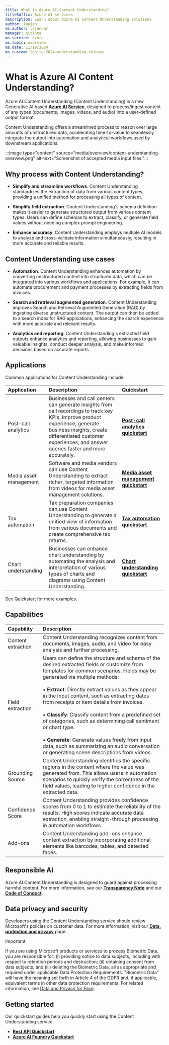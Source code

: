 ```yaml
---
title: What is Azure AI Content Understanding?
titleSuffix: Azure AI services
description: Learn about Azure AI Content Understanding solutions
author: laujan
ms.author: lajanuar
manager: nitinme
ms.service: azure
ms.topic: overview
ms.date: 11/19/2024
ms.custom: ignite-2024-understanding-release
---
```


# What is Azure AI Content Understanding?

Azure AI Content Understanding (Content Understanding) is a new Generative AI based [**Azure AI Service**](../what-are-ai-services.md), designed to process/ingest content of any types (documents, images, videos, and audio) into a user-defined output format. 

Content Understanding offers a streamlined process to reason over large amounts of unstructured data, accelerating time-to-value to seamlessly integrate the output into automation and analytical workflows used by downstream applications.

:::image type="content" source="media/overview/content-understanding-overview.png" alt-text="Screenshot of accepted media input files.":::

## Why process with Content Understanding?

* **Simplify and streamline workflows**. Content Understanding standardizes the extraction of data from various content types, providing a unified method for processing all types of content.

* **Simplify field extraction**. Content Understanding's schema definition makes it easier to generate structured output from various content types. Users can define schemas to extract, classify, or generate field values without needing complex prompt engineering.

* **Enhance accuracy**. Content Understanding employs multiple AI models to analyze and cross-validate information simultaneously, resulting in more accurate and reliable results.

## Content Understanding use cases

* **Automation**. Content Understanding enhances automation by converting unstructured content into structured data, which can be integrated into various workflows and applications. For example, it can automate procurement and payment processes by extracting fields from invoices.

* **Search and retrieval augmented generation**. Content Understanding improves Search and Retrieval Augmented Generation (RAG) by ingesting diverse unstructured content. The output can then be added to a search index for RAG applications, enhancing the search experience with more accurate and relevant results.

* **Analytics and reporting**: Content Understanding's extracted field outputs enhance analytics and reporting, allowing businesses to gain valuable insights, conduct deeper analysis, and make informed decisions based on accurate reports.

## Applications
Common applications for Content Understanding include:

|Application|Description|Quickstart|
|:---------|:----------|:----------|
|Post-call analytics| Businesses and call centers can generate insights from call recordings to track key KPIs, improve product experience, generate business insights, create differentiated customer experiences, and answer queries faster and more accurately.| [**Post-call analytics quickstart**](quickstart/use-ai-foundry.md) |
|Media asset management| Software and media vendors can use Content Understanding to extract richer, targeted information from videos for media asset management solutions.| [**Media asset management quickstart**](quickstart/use-ai-foundry.md) |
|Tax automation| Tax preparation companies can use Content Understanding to generate a unified view of information from various documents and create comprehensive tax returns.| [**Tax automation quickstart**](quickstart/use-ai-foundry.md) | 
|Chart understanding| Businesses can enhance chart understanding by automating the analysis and interpretation of various types of charts and diagrams using Content Understanding.| [**Chart understanding quickstart**](quickstart/use-ai-foundry.md) |

See [Quickstart](quickstart/use-ai-foundry.md) for more examples.

## Capabilities
|Capability|Description|
|:---------|:----------|
|Content extraction | Content Understanding recognizes content from documents, images, audio, and video for easy analysis and further processing.|
|Field extraction|Users can define the structure and schema of the desired extracted fields or customize from templates for common scenarios. Fields may be generated via multiple methods:</br></br>&bullet; **Extract**: Directly extract values as they appear in the input content, such as extracting dates from receipts or item details from invoices.</br></br>&bullet; **Classify**: Classify content from a predefined set of categories, such as determining call sentiment or chart type.</br></br>&bullet; **Generate**: Generate values freely from input data, such as summarizing an audio conversation or generating scene descriptions from videos.|
|Grounding Source| Content Understanding identifies the specific regions in the content where the value was generated from. This allows users in automation scenarios to quickly verify the correctness of the field values, leading to higher confidence in the extracted data. |
|Confidence Score | Content Understanding provides confidence scores from 0 to 1 to estimate the reliability of the results. High scores indicate accurate data extraction, enabling straight-through processing in automation workflows.|
|Add-ons| Content Understanding add-ons enhance content extraction by incorporating additional elements like barcodes, tables, and detected faces.|


## Responsible AI
 Azure AI Content Understanding is designed to guard against processing harmful content. For more information, *see* our [**Transparency Note**]() and our [**Code of Conduct**](/legal/cognitive-services/openai/code-of-conduct).

## Data privacy and security
Developers using the Content Understanding service should review Microsoft's policies on customer data. For more information, visit our [**Data, protection and privacy**](https://www.microsoft.com/trust-center/privacy) page.

> [!IMPORTANT]
> If you are using Microsoft products or services to process Biometric Data, you are responsible for: (i) providing notice to data subjects, including with respect to retention periods and destruction; (ii) obtaining consent from data subjects; and (iii) deleting the Biometric Data, all as appropriate and required under applicable Data Protection Requirements. "Biometric Data" will have the meaning set forth in Article 4 of the GDPR and, if applicable, equivalent terms in other data protection requirements. For related information, see [Data and Privacy for Face](/legal/cognitive-services/face/data-privacy-security).

## Getting started
Our quickstart guides help you quickly start using the Content Understanding service:

* [**Rest API Quickstart**](quickstart/use-rest-api.md)
* [**Azure AI Foundry Quickstart**](quickstart/use-ai-foundry.md)





